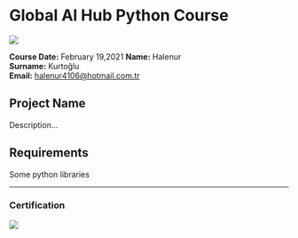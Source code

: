 # Global Al Hub Python Course
![](img/logo.png)

**Course Date:** February 19,2021
**Name:** Halenur  
**Surname:** Kurtoğlu  
**Email:** halenur4106@hotmail.com.tr

## Project Name
Description...

## Requirements
Some python libraries

---

### Certification
![](img/certificate_ex.png)

